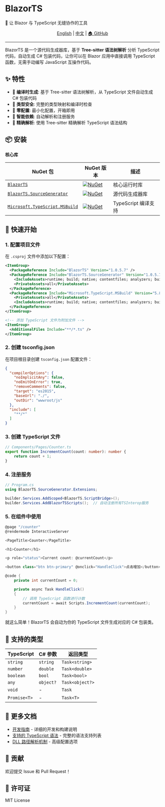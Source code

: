 # BlazorTS

🚀 让 Blazor 与 TypeScript 无缝协作的工具

<div align="center">

[English](README.md) | [中文](README_CN.md) | [🏠 GitHub](https://github.com/s97712/BlazorTS)

</div>

---

BlazorTS 是一个源代码生成器库，基于 **Tree-sitter 语法树解析** 分析 TypeScript 代码，自动生成 C# 包装代码，让你可以在 Blazor 应用中直接调用 TypeScript 函数，无需手动编写 JavaScript 互操作代码。

## ✨ 特性

- 🔄 **编译时生成**: 基于 Tree-sitter 语法树解析，从 TypeScript 文件自动生成 C# 包装代码
- 🎯 **类型安全**: 完整的类型映射和编译时检查
- 🚀 **零配置**: 最小化配置，开箱即用
- 🔧 **智能依赖**: 自动解析和注册服务
- 🌳 **精确解析**: 使用 Tree-sitter 精确解析 TypeScript 语法结构

## 📦 安装

**核心库**

| NuGet 包 | NuGet 版本 | 描述 |
|--|--|--|
| [`BlazorTS`](https://www.nuget.org/packages/BlazorTS) | [![NuGet](https://img.shields.io/nuget/v/BlazorTS.svg?style=flat)](https://www.nuget.org/packages/BlazorTS) | 核心运行时库 |
| [`BlazorTS.SourceGenerator`](https://www.nuget.org/packages/BlazorTS.SourceGenerator) | [![NuGet](https://img.shields.io/nuget/v/BlazorTS.SourceGenerator.svg?style=flat)](https://www.nuget.org/packages/BlazorTS.SourceGenerator) | 源代码生成器库 |
| [`Microsoft.TypeScript.MSBuild`](https://www.nuget.org/packages/Microsoft.TypeScript.MSBuild) | [![NuGet](https://img.shields.io/nuget/v/Microsoft.TypeScript.MSBuild.svg?style=flat)](https://www.nuget.org/packages/Microsoft.TypeScript.MSBuild) | TypeScript 编译支持 |

## 🚀 快速开始

### 1. 配置项目文件

在 `.csproj` 文件中添加以下配置：

```xml
<ItemGroup>
  <PackageReference Include="BlazorTS" Version="1.0.5.7" />
  <PackageReference Include="BlazorTS.SourceGenerator" Version="1.0.5.7" OutputItemType="Analyzer" ReferenceOutputAssembly="true">
    <IncludeAssets>runtime; build; native; contentfiles; analyzers; buildtransitive</IncludeAssets>
    <PrivateAssets>all</PrivateAssets>
  </PackageReference>
  <PackageReference Include="Microsoft.TypeScript.MSBuild" Version="5.8.3">
    <PrivateAssets>all</PrivateAssets>
    <IncludeAssets>runtime; build; native; contentfiles; analyzers; buildtransitive</IncludeAssets>
  </PackageReference>
</ItemGroup>

<!-- 添加 TypeScript 文件为附加文件 -->
<ItemGroup>
  <AdditionalFiles Include="**/*.ts" />
</ItemGroup>
```

### 2. 创建 tsconfig.json

在项目根目录创建 `tsconfig.json` 配置文件：

```json
{
  "compilerOptions": {
    "noImplicitAny": false,
    "noEmitOnError": true,
    "removeComments": false,
    "target": "es2015",
    "baseUrl": "./",
    "outDir": "wwwroot/js"
  },
  "include": [
    "**/*"
  ]
}
```

### 3. 创建 TypeScript 文件

```typescript
// Components/Pages/Counter.ts
export function IncrementCount(count: number): number {
    return count + 1;
}
```

### 4. 注册服务

```csharp
// Program.cs
using BlazorTS.SourceGenerator.Extensions;

builder.Services.AddScoped<BlazorTS.ScriptBridge>();
builder.Services.AddBlazorTSScripts();  // 自动注册所有TSInterop服务


```

### 5. 在组件中使用

```csharp
@page "/counter"
@rendermode InteractiveServer

<PageTitle>Counter</PageTitle>

<h1>Counter</h1>

<p role="status">Current count: @currentCount</p>

<button class="btn btn-primary" @onclick="HandleClick">点击增加</button>

@code {
    private int currentCount = 0;

    private async Task HandleClick()
    {
        // 调用 TypeScript 函数进行计数
        currentCount = await Scripts.IncrementCount(currentCount);
    }
}
```

就这么简单！BlazorTS 会自动为你的 TypeScript 文件生成对应的 C# 包装类。

## 🔧 支持的类型

| TypeScript | C# 参数 | 返回类型 |
|------------|---------|----------|
| `string` | `string` | `Task<string>` |
| `number` | `double` | `Task<double>` |
| `boolean` | `bool` | `Task<bool>` |
| `any` | `object?` | `Task<object?>` |
| `void` | - | `Task` |
| `Promise<T>` | - | `Task<T>` |

## 📖 更多文档

- [开发指南](docs/开发指南.md) - 详细的开发和构建说明
- [支持的 TypeScript 语法](docs/支持的TypeScript语法.md) - 完整的语法支持列表
- [DLL 路径解析机制](docs/dll路径解析机制文档.md) - 高级配置选项

## 🤝 贡献

欢迎提交 Issue 和 Pull Request！

## 📄 许可证

MIT License